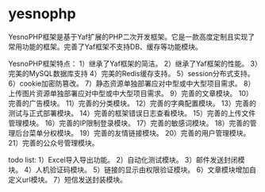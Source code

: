 # yesnophp
YesnoPHP框架是基于Yaf扩展的PHP二次开发框架。它是一款高度定制且实现了常用功能的框架。完善了Yaf框架不支持DB、缓存等功能模块。

YesnoPHP框架特点：
1）继承了Yaf框架的简洁。
2）继承了Yaf框架的性能。
3）完美的MySQL数据库支持
4）完美的Redis缓存支持。
5）session分布式支持。
6）cookie加密防篡改。
7）静态资源单独部署应对中型或中大型项目需求。
8）上传图片资源单独部署应对中型或中大型项目需求。
9）完善的文章模块。
10）完善的广告模块。
11）完善的分类模块。
12）完善的字典配置模块。
13）完善的测试与正式部署模块。
14）完善的框架错误日志查看模块。
15）完善的上传文件管理模块。
16）完善的IP限制登录模块。
17）完善的敏感词模块。
18）完善的管理后台菜单分权模块。
19）完善的友情链接模块。
20）完善的用户管理模块。
21）完善的公众号管理模块。

todo list:
1）Excel导入导出功能。
2）自动化测试模块。
3）邮件发送封闭模块。
4）人机验证码模块。
5）链接的显示由权限验证模块。
6）文章模块增加自定义url模块。
7）短信发送封装模块。

